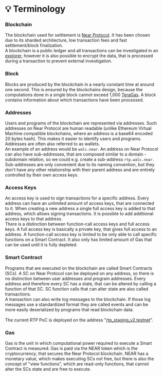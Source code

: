 # 💡 Terminology

### Blockchain

The blockchain used for settlement is [Near Protocol](https://near.org). It has been chosen due to its sharded architecture, low transaction fees and fast settlement/block finalization.\
A blockchain is a public ledger and all transactions can be investigated in an [explorer](https://explorer.near.org/), however it is also possible to encrypt the data, that is processed during a transaction to prevent external investigation.

### Block

Blocks are produced by the blockchain in a nearly constant time at around one second. This is ensured by the blockchains design, because the computations done in a single block cannot exceed 1,000 [TeraGas](terminology.md#gas). A block contains information about which transactions have been processed.

### Addresses

Users and programs of the blockchain are represented via addresses. Such addresses on Near Protocol are human readable (unlike Ethereum Virtual Machine compatible blockchains, where an address is a base64 encoded 20 bytes hash). This makes it easier to identify users and programs. Addresses are often also referred to as wallets.\
An example of an address would be `walc.near`. An address on Near Protocol can also have sub-addresses, that are composed similar to a domain - subdomain relation, so we could e.g. create a sub-address `rtp.walc.near`. Sub-addresses are only convenient due to its naming convention, but they don't have any other relationship with their parent address and are entirely controlled by their own access keys.

### Access Keys

An access key is used to sign transactions for a specific address. Every address can have an unlimited amount of access keys, that are connected to it. When creating a new address a single full access key is added to that address, which allows signing transactions. It is possible to add additional access keys to that address.\
There is a distinction between function-call access keys and full access keys. A full access key is basically a private key, that gives full access to an address. A function-call access key is limited to be only able to call specific functions on a Smart Contract. It also only has limited amount of Gas that can be used until it is fully depleted.

### Smart Contract

Programs that are executed on the blockchain are called Smart Contracts (SCs). A SC on Near Protocol can be deployed on any address, so there is no distinction between user addresses and program addresses. Every address and therefore every SC has a state, that can be altered by calling a function of that SC. SC function calls that can alter state are also called transactions.\
A transaction can also write log messages to the blockchain. If those log messages use a standardized format they are called events and can be more easily deserialized by programs that read blockchain data.\
\
The current RTP PoC is deployed on the address "[rtp\_staging\_v2.testnet](https://testnet.nearblocks.io/address/rtp\_staging\_v2.testnet)".

### Gas

Gas is the unit in which computational power required to execute a Smart Contract is measured. Gas is paid via the NEAR token which is the cryptocurrency, that secures the Near Protocol blockchain. NEAR has a monetary value, which makes executing SCs not free, but there is also the concept of "view functions", which are read-only functions, that cannot alter the SCs state and are free to execute.

